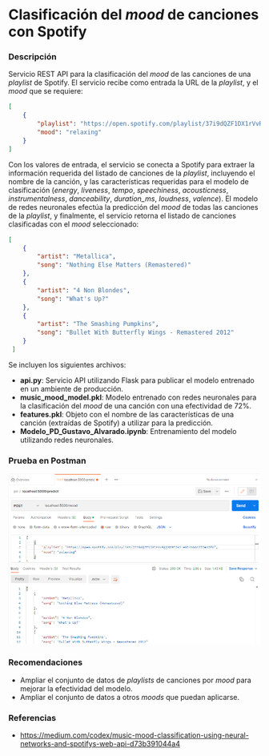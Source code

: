 # Clasificación del *mood* de canciones con Spotify

### Descripción

Servicio REST API para la clasificación del *mood* de las canciones de una *playlist* de Spotify. El servicio recibe como entrada la URL de la *playlist*, y el *mood* que se requiere: 

``` json
[
    {
        "playlist": "https://open.spotify.com/playlist/37i9dQZF1DX1rVvRgjX59F?si=e914bb6c272e43f6", 
        "mood": "relaxing"
    }
]
```

Con los valores de entrada, el servicio se conecta a Spotify para extraer la información requerida del listado de canciones de la *playlist*, incluyendo el nombre de la canción, y las características requeridas para el modelo de clasificación (*energy*, *liveness*, *tempo*, *speechiness*, *acousticness*, *instrumentalness*, *danceability*, *duration_ms*, *loudness*, *valence*). El modelo de redes neuronales efectúa la predicción del *mood* de todas las canciones de la *playlist*, y finalmente, el servicio retorna el listado de canciones clasificadas con el *mood* seleccionado: 

``` json
[
    {
        "artist": "Metallica",
        "song": "Nothing Else Matters (Remastered)"
    },
    {
        "artist": "4 Non Blondes",
        "song": "What's Up?"
    },
    {
        "artist": "The Smashing Pumpkins",
        "song": "Bullet With Butterfly Wings - Remastered 2012"
    }
 ]
 ```

Se incluyen los siguientes archivos: 

* **api.py**: Servicio API utilizando Flask para publicar el modelo entrenado en un ambiente de producción. 
* **music_mood_model.pkl**: Modelo entrenado con redes neuronales para la clasificación del *mood* de una canción con una efectividad de 72%.
* **features.pkl**: Objeto con el nombre de las características de una canción (extraídas de Spotify) a utilizar para la predicción. 
* **Modelo_PD_Gustavo_Alvarado.ipynb**: Entrenamiento del modelo utilizando redes neuronales. 

### Prueba en Postman

![alt text](https://github.com/gustavo-alvarado/product-development/blob/main/produccion/Prueba%20en%20Postman.png?raw=true)


### Recomendaciones

* Ampliar el conjunto de datos de *playlists* de canciones por *mood* para mejorar la efectividad del modelo. 
* Ampliar el conjunto de datos a otros *moods* que puedan aplicarse. 

### Referencias

* https://medium.com/codex/music-mood-classification-using-neural-networks-and-spotifys-web-api-d73b391044a4
